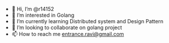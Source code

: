 - 👋 Hi, I’m @r14152
- 👀 I’m interested in Golang
- 🌱 I’m currently learning Distributed system and Design Pattern
- 💞️ I’m looking to collaborate on golang project
- 📫 How to reach me entrance.ravi@gmail.com

<!---
r14152/r14152 is a ✨ special ✨ repository because its `README.md` (this file) appears on your GitHub profile.
You can click the Preview link to take a look at your changes.
--->
